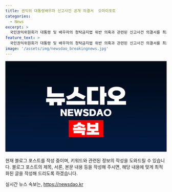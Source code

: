 ```yaml
---
title: 권익위 대통령배우자 신고사건 공개 의결서  오마이포토
categories:
  - News
excerpt: >
  국민권익위원회가 대통령 및 배우자의 청탁금지법 위반 의혹과 관련된 신고사건 의결서를 최초로 대외 공개했다. 국민권익위는 설립 이후 처음으로 이러한 의결서를 공개하였으며, 해당 내용은 서울 종로구 정부서울청사에서 발표되었다. 기사 전문 보기: [링크]
feature_text: >
  국민권익위원회가 대통령 및 배우자의 청탁금지법 위반 의혹과 관련된 신고사건 의결서를 최초로 대외 공개했다. 국민권익위는 설립 이후 처음으로 이러한 의결서를 공개하였으며, 해당 내용은 서울 종로구 정부서울청사에서 발표되었다. 기사 전문 보기: [링크]
image: '/assets/img/newsdao_breakingnews.jpg'
---
```


<p><img src="/assets/img/newsdao_breakingnews.jpg" alt="implanttips 속보" /></p>

<p>현재 블로그 포스트를 작성 중이며, 키워드와 관련된 정보의 작성을 도와드릴 수 있습니다. 블로그 포스트의 제목, 서론, 본문 내용 등을 작성해 주시면, 해당 내용에 맞게 최적화된 글을 작성해 드리도록 하겠습니다.</p>
실시간 뉴스 속보는, <a href="https://newsdao.kr" rel="dofollow">https://newsdao.kr</a>


